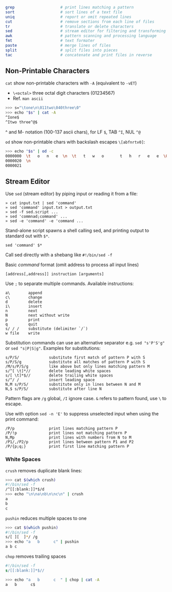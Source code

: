 
```bash
grep                    # print lines matching a pattern
sort                    # sort lines of a text file
uniq                    # report or omit repeated lines
cut                     # remove sections from each line of files
tr                      # translate or delete characters
sed                     # stream editor for filtering and transforming text
awk                     # pattern scanning and processing language
fmt                     # text formater
paste                   # merge lines of files
split                   # split files into pieces
tac                     # concatenate and print files in reverse
```


## Non-Printable Characters

`cat` show non-printable characters with `-A` (equivalent to `-vET`)

* `\<octal>` three octal digit characters (01234567) 
* Ref. `man ascii`

```bash
>>> s="\tone\n\011two\040three\0"
>>> echo "$s" | cat -A
^Ione$
^Itwo three^@$
```

^ and M- notation (100-137 ascii chars), for LF `$`, TAB `^I`, NUL `^@`

`od` show non-printable chars with backslash escapes `\[abfnrtv0]`:

```bash
>>> echo "$s" | od -c
0000000  \t   o   n   e  \n  \t   t   w   o       t   h   r   e   e  \0
0000020  \n
0000021
```

## Stream Editor

Use `sed` (stream editor) by piping input or reading it from a file:

    » cat input.txt | sed 'command'
    » sed 'command' input.txt > output.txt
    » sed -f sed.script ...
    » sed 'commnad;command' ...
    » sed -e 'command' -e 'command ...

Stand-alone script spawns a shell calling sed, and printing 
output to standard out with `$*`.

    sed 'command' $*

Call sed directly with a shebang like `#!/bin/sed -f`

Basic _command_ format (omit address to process all input lines)

    [address[,address]] instruction [arguments]

Use `;` to separate multiple commands. Available instructions:

    a\        append
    c\        change
    d         delete
    i\        insert
    n         next
    N         next without write
    p         print
    q         quit
    s/ / /    substitute (delimiter `/`)
    w file    write

Substitution commands can use an alternative separator e.g. 
`sed "s'P'S'g"` or `sed "s|P|S|g"`. Examples for substitutions:

    s/P/S/             substitute first match of pattern P with S
    s/P/S/g            substitute all matches of pattern P with S
    /M/s/P/S/g         like above but only lines matching pattern M
    s/^[ \t]*//        delete leading white spaces
    s/[ \t]*$//        delete trailing white spaces
    s/^/ /             insert leading space 
    N,M s/P/S/         substitute only in lines between N and M
    N,$ s/P/S/         substitute after line N 

Pattern flags are `/g` global, `/I` ignore case. `&` refers to 
pattern found, use `\` to escape.

Use with option `sed -n 'E'` to suppress unselected input when using the 
print command:

    /P/p               print lines matching pattern P 
    /P/!p              print lines not matching pattern P
    N,Mp               print lines with numbers from N to M
    /P1/,/P2/p         print lines between pattern P1 and P2
    /P/{p;q;}          print first line matching pattern P

### White Spaces

`crush` removes duplicate blank lines: 

```bash
>>> cat $(which crush)
#!/bin/sed -f
/^[[:blank:]]*$/d
>>> echo "\n\na\nb\n\nc\n" | crush
a
b
c
```

`pushin` reduces multiple spaces to one

```bash
>>> cat $(which pushin)     
#!/bin/sed -f
s/[ ][  ]*/ /g
>>> echo "a   b      c" | pushin
a b c
```

`chop` removes trailing spaces

```sed
#!/bin/sed -f
s/[[:blank:]]*$//
```
```bash
>>> echo "a   b      c  " | chop | cat -A
a   b      c$
```

